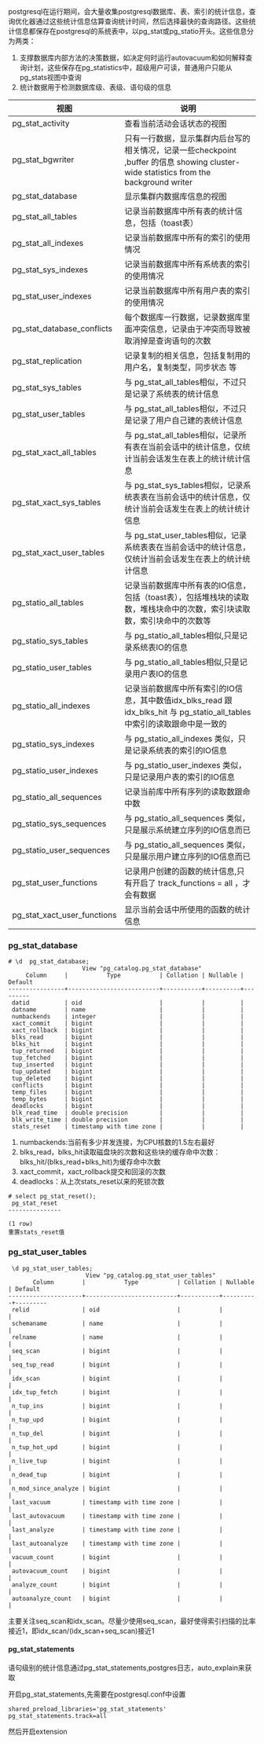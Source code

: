 postgresql在运行期间，会大量收集postgresql数据库、表、索引的统计信息，查询优化器通过这些统计信息估算查询统计时间，然后选择最快的查询路径。这些统计信息都保存在postgresql的系统表中，以pg_stat或pg_statio开头。这些信息分为两类：

1. 支撑数据库内部方法的决策数据，如决定何时运行autovacuum和如何解释查询计划，这些保存在pg_statistics中，超级用户可读，普通用户只能从pg_stats视图中查询
2. 统计数据用于检测数据库级、表级、语句级的信息

视图|说明
---|---
pg_stat_activity |查看当前活动会话状态的视图
pg_stat_bgwriter |只有一行数据，显示集群内后台写的相关情况，记录一些checkpoint ,buffer 的信息 showing cluster-wide statistics from the background writer
pg_stat_database | 显示集群内数据库信息的视图
pg_stat_all_tables |记录当前数据库中所有表的统计信息，包括（toast表）
pg_stat_all_indexes |记录当前数据库中所有的索引的使用情况
pg_stat_sys_indexes | 记录当前数据库中所有系统表的索引的使用情况
pg_stat_user_indexes|记录当前数据库中所有用户表的索引的使用情况
pg_stat_database_conflicts |每个数据库一行数据，记录数据库里面冲突信息，记录由于冲突而导致被取消掉是查询语句的次数
pg_stat_replication |记录复制的相关信息，包括复制用的用户名，复制类型，同步状态 等
pg_stat_sys_tables |与 pg_stat_all_tables相似，不过只是记录了系统表的统计信息
pg_stat_user_tables |与 pg_stat_all_tables相似，不过只是记录了用户自己建的表统计信息
pg_stat_xact_all_tables| 与 pg_stat_all_tables相似，记录所有表在当前会话中的统计信息，仅统计当前会话发生在表上的统计统计信息
pg_stat_xact_sys_tables|与 pg_stat_sys_tables相似，记录系统表表在当前会话中的统计信息，仅统计当前会话发生在表上的统计统计信息
pg_stat_xact_user_tables|与 pg_stat_user_tables相似，记录系统表表在当前会话中的统计信息，仅统计当前会话发生在表上的统计统计信息
pg_statio_all_tables|记录当前数据库中所有表的IO信息，包括（toast表），包括堆栈块的读取数，堆栈块命中的次数，索引块读取数，索引块命中的次数等
pg_statio_sys_tables|与 pg_statio_all_tables相似,只是记录系统表IO的信息
pg_statio_user_tables|与 pg_statio_all_tables相似,只是记录用户表IO的信息
pg_statio_all_indexes | 记录当前数据库中所有索引的IO信息，其中数值idx_blks_read 跟 idx_blks_hit 与 pg_statio_all_tables 中索引的读取跟命中是一致的
pg_statio_sys_indexes | 与 pg_statio_all_indexes 类似，只是记录系统表的索引的IO信息
pg_statio_user_indexes | 与 pg_statio_user_indexes 类似，只是记录用户表的索引的IO信息
pg_statio_all_sequences | 记录当前库中所有序列的读取数跟命中数
pg_statio_sys_sequences |与 pg_statio_all_sequences 类似，只是展示系统建立序列的IO信息而已
pg_statio_user_sequences |与 pg_statio_all_sequences 类似，只是展示用户建立序列的IO信息而已
pg_stat_user_functions | 记录用户创建的函数的统计信息,只有开启了 track_functions = all ，才会有数据
pg_stat_xact_user_functions |显示当前会话中所使用的函数的统计信息

### pg_stat_database

```
# \d  pg_stat_database;
                     View "pg_catalog.pg_stat_database"
     Column     |           Type           | Collation | Nullable | Default 
----------------+--------------------------+-----------+----------+---------
 datid          | oid                      |           |          | 
 datname        | name                     |           |          | 
 numbackends    | integer                  |           |          | 
 xact_commit    | bigint                   |           |          | 
 xact_rollback  | bigint                   |           |          | 
 blks_read      | bigint                   |           |          | 
 blks_hit       | bigint                   |           |          | 
 tup_returned   | bigint                   |           |          | 
 tup_fetched    | bigint                   |           |          | 
 tup_inserted   | bigint                   |           |          | 
 tup_updated    | bigint                   |           |          | 
 tup_deleted    | bigint                   |           |          | 
 conflicts      | bigint                   |           |          | 
 temp_files     | bigint                   |           |          | 
 temp_bytes     | bigint                   |           |          | 
 deadlocks      | bigint                   |           |          | 
 blk_read_time  | double precision         |           |          | 
 blk_write_time | double precision         |           |          | 
 stats_reset    | timestamp with time zone |           |          | 
```

1. numbackends:当前有多少并发连接，为CPU核数的1.5左右最好
2. blks_read，blks_hit读取磁盘块的次数和这些块的缓存命中次数：blks_hit/(blks_read+blks_hit)为缓存命中次数
3. xact_commit，xact_rollback提交和回滚的次数
4. deadlocks：从上次stats_reset以来的死锁次数

```
# select pg_stat_reset();
 pg_stat_reset 
---------------
 
(1 row)
重置stats_reset值
```

### pg_stat_user_tables

```
 \d pg_stat_user_tables;
                      View "pg_catalog.pg_stat_user_tables"
       Column        |           Type           | Collation | Nullable | Default 
---------------------+--------------------------+-----------+----------+---------
 relid               | oid                      |           |          | 
 schemaname          | name                     |           |          | 
 relname             | name                     |           |          | 
 seq_scan            | bigint                   |           |          | 
 seq_tup_read        | bigint                   |           |          | 
 idx_scan            | bigint                   |           |          | 
 idx_tup_fetch       | bigint                   |           |          | 
 n_tup_ins           | bigint                   |           |          | 
 n_tup_upd           | bigint                   |           |          | 
 n_tup_del           | bigint                   |           |          | 
 n_tup_hot_upd       | bigint                   |           |          | 
 n_live_tup          | bigint                   |           |          | 
 n_dead_tup          | bigint                   |           |          | 
 n_mod_since_analyze | bigint                   |           |          | 
 last_vacuum         | timestamp with time zone |           |          | 
 last_autovacuum     | timestamp with time zone |           |          | 
 last_analyze        | timestamp with time zone |           |          | 
 last_autoanalyze    | timestamp with time zone |           |          | 
 vacuum_count        | bigint                   |           |          | 
 autovacuum_count    | bigint                   |           |          | 
 analyze_count       | bigint                   |           |          | 
 autoanalyze_count   | bigint                   |           |          | 
```

主要关注seq_scan和idx_scan。尽量少使用seq_scan，最好使得索引扫描的比率接近1，即idx_scan/(idx_scan+seq_scan)接近1



#### pg_stat_statements

语句级别的统计信息通过pg_stat_statements,postgres日志，auto_explain来获取

开启pg_stat_statements,先需要在postgresql.conf中设置

```
shared_preload_libraries='pg_stat_statements'
pg_stat_statements.track=all
```

然后开启extension